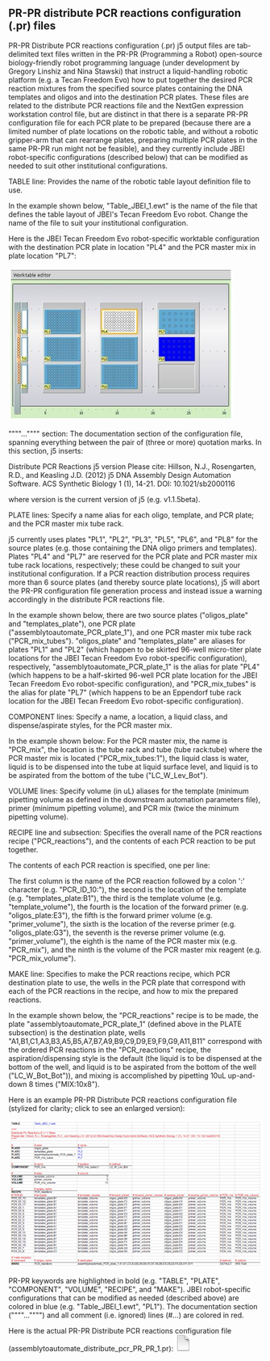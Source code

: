 ## PR-PR distribute PCR reactions configuration (.pr) files

PR-PR Distribute PCR reactions configuration (.pr) j5 output files are tab-delimited text files written in the PR-PR (Programming a Robot) open-source biology-friendly robot programming language (under development by Gregory Linshiz and Nina Stawski) that instruct a liquid-handling robotic platform (e.g. a Tecan Freedom Evo) how to put together the desired PCR reaction mixtures from the specified source plates containing the DNA templates and oligos and into the destination PCR plates. These files are related to the distribute PCR reactions file and the NextGen expression workstation control file, but are distinct in that there is a separate PR-PR configuration file for each PCR plate to be prepared (because there are a limited number of plate locations on the robotic table, and without a robotic gripper-arm that can rearrange plates, preparing multiple PCR plates in the same PR-PR run might not be feasible), and they currently include JBEI robot-specific configurations (described below) that can be modified as needed to suit other institutional configurations.

TABLE line:
Provides the name of the robotic table layout definition file to use.

In the example shown below, "Table_JBEI_1.ewt" is the name of the file that defines the table layout of JBEI's Tecan Freedom Evo robot. Change the name of the file to suit your institutional configuration.

Here is the JBEI Tecan Freedom Evo robot-specific worktable configuration with the destination PCR plate in location "PL4" and the PCR master mix in plate location "PL7":

![](../../images/JBEI_Robot_Work_Table.jpg)

""""…"""" section:
The documentation section of the configuration file, spanning everything between the pair of (three or more) quotation marks. In this section, j5 inserts:

Distribute PCR Reactions j5 version
Please cite: Hillson, N.J., Rosengarten, R.D., and Keasling J.D. (2012) j5 DNA Assembly Design Automation Software. ACS Synthetic Biology 1 (1), 14-21. DOI: 10.1021/sb2000116

where version is the current version of j5 (e.g. v1.1.5beta).

PLATE lines:
Specify a name alias for each oligo, template, and PCR plate; and the PCR master mix tube rack.

j5 currently uses plates "PL1", "PL2", "PL3", "PL5", "PL6", and "PL8" for the source plates (e.g. those containing the DNA oligo primers and templates). Plates "PL4" and "PL7" are reserved for the PCR plate and PCR master mix tube rack locations, respectively; these could be changed to suit your institutional configuration. If a PCR reaction distribution process requires more than 6 source plates (and thereby source plate locations), j5 will abort the PR-PR configuration file generation process and instead issue a warning accordingly in the distribute PCR reactions file. 

In the example shown below, there are two source plates ("oligos_plate" and "templates_plate"), one PCR plate ("assemblytoautomate_PCR_plate_1"), and one PCR master mix tube rack ("PCR_mix_tubes"). "oligos_plate" and "templates_plate" are aliases for plates "PL1" and "PL2" (which happen to be skirted 96-well micro-titer plate locations for the JBEI Tecan Freedom Evo robot-specific configuration), respectively, "assemblytoautomate_PCR_plate_1" is the alias for plate "PL4" (which happens to be a half-skirted 96-well PCR plate location for the JBEI Tecan Freedom Evo robot-specific configuration), and "PCR_mix_tubes" is the alias for plate  "PL7" (which happens to be an Eppendorf tube rack location for the JBEI Tecan Freedom Evo robot-specific configuration).

COMPONENT lines:
Specify a name, a location, a liquid class, and dispense/aspirate styles, for the PCR master mix.

In the example shown below:
For the PCR master mix, the name is "PCR_mix", the location is the tube rack and tube (tube rack:tube) where the PCR master mix is located ("PCR_mix_tubes:1"), the liquid class is water, liquid is to be dispensed into the tube at liquid surface level, and liquid is to be aspirated from the bottom of the tube ("LC_W_Lev_Bot").

VOLUME lines:
Specify volume (in uL) aliases for the template (minimum pipetting volume as defined in the downstream automation parameters file), primer (minimum pipetting volume), and PCR mix (twice the minimum pipetting volume).

RECIPE line and subsection:
Specifies the overall name of the PCR reactions recipe ("PCR_reactions"), and the contents of each PCR reaction to be put together.

The contents of each PCR reaction is specified, one per line:

The first column is the name of the PCR reaction followed by a colon ':' character (e.g. "PCR_ID_10:"), the second is the location of the template (e.g. "templates_plate:B1"), the third is the template volume (e.g. "template_volume"), the fourth is the location of the forward primer (e.g. "oligos_plate:E3"), the fifth is the forward primer volume (e.g. "primer_volume"), the sixth is the location of the reverse primer (e.g. "oligos_plate:G3"), the seventh is the reverse primer volume (e.g. "primer_volume"), the eighth is the name of the PCR master mix (e.g. "PCR_mix"), and the ninth is the volume of the PCR master mix reagent (e.g. "PCR_mix_volume").

MAKE line:
Specifies to make the PCR reactions recipe, which PCR destination plate to use, the wells in the PCR plate that correspond with each of the PCR reactions in the recipe, and how to mix the prepared reactions.

In the example shown below, the "PCR_reactions" recipe is to be made, the plate "assemblytoautomate_PCR_plate_1" (defined above in the PLATE subsection) is the destination plate, wells "A1,B1,C1,A3,B3,A5,B5,A7,B7,A9,B9,C9,D9,E9,F9,G9,A11,B11" correspond with the ordered PCR reactions in the "PCR_reactions" recipe, the aspiration/dispensing style is the default (the liquid is to be dispensed at the bottom of the well, and liquid is to be aspirated from the bottom of the well ("LC_W_Bot_Bot")), and mixing is accomplished by pipetting 10uL up-and-down 8 times ("MIX:10x8").

Here is an example PR-PR Distribute PCR reactions configuration file (stylized for clarity; click to see an enlarged version):

![](../../images/pastedImage30.png)

PR-PR keywords are highlighted in bold (e.g. "TABLE", "PLATE", "COMPONENT", "VOLUME", "RECIPE", and "MAKE"). JBEI robot-specific configurations that can be modified as needed (described above) are colored in blue (e.g. "Table_JBEI_1.ewt", "PL1"). The documentation section (""""…"""") and all comment (i.e. ignored) lines (#…) are colored in red. 

Here is the actual PR-PR Distribute PCR reactions configuration file (assemblytoautomate_distribute_pcr_PR_PR_1.pr):
[![](../../images/pageIcon.png)](../../documents/assemblytoautomate_di.pr.txt)